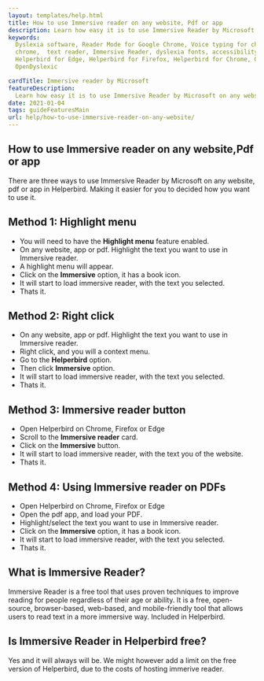 ```yaml
---
layout: templates/help.html
title: How to use Immersive reader on any website, Pdf or app
description: Learn how easy it is to use Immersive Reader by Microsoft on any website, pdf or app.
keywords:
  Dyslexia software, Reader Mode for Google Chrome, Voice typing for chrome, Text to speech for
  chrome,  text reader, Immersive Reader, dyslexia fonts, accessibility software, dyslexia software,
  Helperbird for Edge, Helperbird for Firefox, Helperbird for Chrome, Opendyslexic for Chrome,
  OpenDyslexic

cardTitle: Immersive reader by Microsoft
featureDescription:
  Learn how easy it is to use Immersive Reader by Microsoft on any website, pdf or app.
date: 2021-01-04
tags: guideFeaturesMain
url: help/how-to-use-immersive-reader-on-any-website/
---
```


## How to use Immersive reader on any website,Pdf or app

There are three ways to use Immersive Reader by Microsoft on any website, pdf or app in Helperbird.
Making it easier for you to decided how you want to use it.

## Method 1: Highlight menu

- You will need to have the **Highlight menu** feature enabled.
- On any website, app or pdf. Highlight the text you want to use in Immersive reader.
- A highlight menu will appear.
- Click on the **Immersive** option, it has a book icon.
- It will start to load immersive reader, with the text you selected.
- Thats it.

## Method 2: Right click

- On any website, app or pdf. Highlight the text you want to use in Immersive reader.
- Right click, and you will a context menu.
- Go to the **Helperbird** option.
- Then click **Immersive** option.
- It will start to load immersive reader, with the text you selected.
- Thats it.

## Method 3: Immersive reader button

- Open Helperbird on Chrome, Firefox or Edge
- Scroll to the **Immersive reader** card.
- Click on the **Immersive** button.
- It will start to load immersive reader, with the text you of the website.
- Thats it.

## Method 4: Using Immersive reader on PDFs

- Open Helperbird on Chrome, Firefox or Edge
- Open the pdf app, and load your PDF.
- Highlight/select the text you want to use in Immersive reader.
- Click on the **Immersive** option, it has a book icon.
- It will start to load immersive reader, with the text you selected.
- Thats it.

## What is Immersive Reader?

Immersive Reader is a free tool that uses proven techniques to improve reading for people regardless
of their age or ability. It is a free, open-source, browser-based, web-based, and mobile-friendly
tool that allows users to read text in a more immersive way. Included in Helperbird.

## Is Immersive Reader in Helperbird free?

Yes and it will always will be. We might however add a limit on the free version of Helperbird, due
to the costs of hosting immerive reader.
